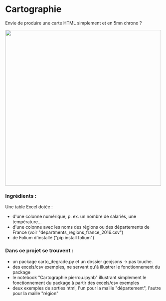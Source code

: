 # Cartographie

Envie de produire une carte HTML simplement et en 5mn chrono ?

<img style='text-align:center' width=500px src='https://i.imgur.com/SFq1ckT.png'/>

### Ingrédients : 
Une table Excel dotée :
- d'une colonne numérique, p. ex. un nombre de salariés, une température...
- d'une colonne avec les noms des régions ou des départements de France (voir "departments_regions_france_2016.csv")
- de Folium d'installé ("pip install folium")

### Dans ce projet se trouvent : 
- un package carto_degrade.py et un dossier geojsons → pas touche.
- des excels/csv exemples, ne servant qu'à illustrer le fonctionnement du package
- le notebook "Cartographie pierrou.ipynb" illustrant simplement le fonctionnement du package à partir des excels/csv exemples
- deux exemples de sorties html, l'un pour la maille "département", l'autre pour la maille "région"
